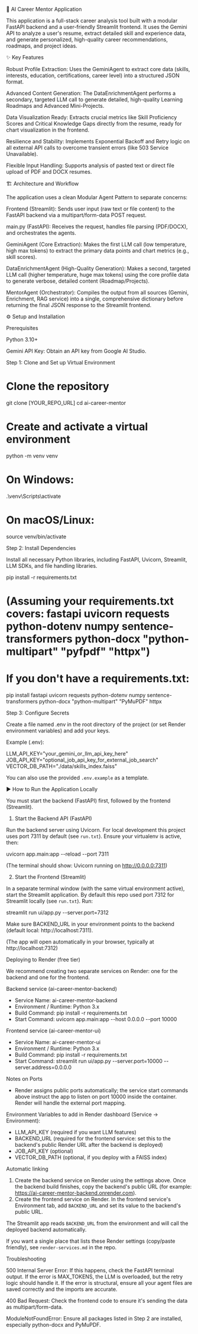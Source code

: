 🧠 AI Career Mentor Application

This application is a full-stack career analysis tool built with a modular FastAPI backend and a user-friendly Streamlit frontend. It uses the Gemini API to analyze a user's resume, extract detailed skill and experience data, and generate personalized, high-quality career recommendations, roadmaps, and project ideas.

✨ Key Features

Robust Profile Extraction: Uses the GeminiAgent to extract core data (skills, interests, education, certifications, career level) into a structured JSON format.

Advanced Content Generation: The DataEnrichmentAgent performs a secondary, targeted LLM call to generate detailed, high-quality Learning Roadmaps and Advanced Mini-Projects.

Data Visualization Ready: Extracts crucial metrics like Skill Proficiency Scores and Critical Knowledge Gaps directly from the resume, ready for chart visualization in the frontend.

Resilience and Stability: Implements Exponential Backoff and Retry logic on all external API calls to overcome transient errors (like 503 Service Unavailable).

Flexible Input Handling: Supports analysis of pasted text or direct file upload of PDF and DOCX resumes.

🏗️ Architecture and Workflow

The application uses a clean Modular Agent Pattern to separate concerns:

Frontend (Streamlit): Sends user input (raw text or file content) to the FastAPI backend via a multipart/form-data POST request.

main.py (FastAPI): Receives the request, handles file parsing (PDF/DOCX), and orchestrates the agents.

GeminiAgent (Core Extraction): Makes the first LLM call (low temperature, high max tokens) to extract the primary data points and chart metrics (e.g., skill scores).

DataEnrichmentAgent (High-Quality Generation): Makes a second, targeted LLM call (higher temperature, huge max tokens) using the core profile data to generate verbose, detailed content (Roadmap/Projects).

MentorAgent (Orchestrator): Compiles the output from all sources (Gemini, Enrichment, RAG service) into a single, comprehensive dictionary before returning the final JSON response to the Streamlit frontend.

⚙️ Setup and Installation

Prerequisites

Python 3.10+

Gemini API Key: Obtain an API key from Google AI Studio.

Step 1: Clone and Set up Virtual Environment

# Clone the repository
git clone [YOUR_REPO_URL]
cd ai-career-mentor

# Create and activate a virtual environment
python -m venv venv
# On Windows:
.\venv\Scripts\activate
# On macOS/Linux:
source venv/bin/activate


Step 2: Install Dependencies

Install all necessary Python libraries, including FastAPI, Uvicorn, Streamlit, LLM SDKs, and file handling libraries.

pip install -r requirements.txt
# (Assuming your requirements.txt covers: fastapi uvicorn requests python-dotenv numpy sentence-transformers python-docx "python-multipart" "pyfpdf" "httpx")
# If you don't have a requirements.txt:
pip install fastapi uvicorn requests python-dotenv numpy sentence-transformers python-docx "python-multipart" "PyMuPDF" httpx



Step 3: Configure Secrets

Create a file named .env in the root directory of the project (or set Render environment variables) and add your keys.

Example (.env):

LLM_API_KEY="your_gemini_or_llm_api_key_here"
JOB_API_KEY="optional_job_api_key_for_external_job_search"
VECTOR_DB_PATH="./data/skills_index.faiss"

You can also use the provided `.env.example` as a template.

▶️ How to Run the Application Locally

You must start the backend (FastAPI) first, followed by the frontend (Streamlit).

1. Start the Backend API (FastAPI)

Run the backend server using Uvicorn. For local development this project uses port 7311
by default (see `run.txt`). Ensure your virtualenv is active, then:

uvicorn app.main:app --reload --port 7311

(The terminal should show: Uvicorn running on http://0.0.0.0:7311)

2. Start the Frontend (Streamlit)

In a separate terminal window (with the same virtual environment active), start the Streamlit application.
By default this repo used port 7312 for Streamlit locally (see `run.txt`). Run:

streamlit run ui/app.py --server.port=7312

Make sure BACKEND_URL in your environment points to the backend (default local: http://localhost:7311).

(The app will open automatically in your browser, typically at http://localhost:7312)

Deploying to Render (free tier)

We recommend creating two separate services on Render: one for the backend and one for the frontend.

Backend service (ai-career-mentor-backend)

- Service Name: ai-career-mentor-backend
- Environment / Runtime: Python 3.x
- Build Command: pip install -r requirements.txt
- Start Command: uvicorn app.main:app --host 0.0.0.0 --port 10000

Frontend service (ai-career-mentor-ui)

- Service Name: ai-career-mentor-ui
- Environment / Runtime: Python 3.x
- Build Command: pip install -r requirements.txt
- Start Command: streamlit run ui/app.py --server.port=10000 --server.address=0.0.0.0

Notes on Ports

- Render assigns public ports automatically; the service start commands above instruct the app to listen on port 10000 inside the container. Render will handle the external port mapping.

Environment Variables to add in Render dashboard (Service → Environment):

- LLM_API_KEY (required if you want LLM features)
- BACKEND_URL (required for the frontend service: set this to the backend's public Render URL after the backend is deployed)
- JOB_API_KEY (optional)
- VECTOR_DB_PATH (optional, if you deploy with a FAISS index)

Automatic linking

1. Create the backend service on Render using the settings above. Once the backend build finishes, copy the backend's public URL (for example: https://ai-career-mentor-backend.onrender.com).
2. Create the frontend service on Render. In the frontend service's Environment tab, add `BACKEND_URL` and set its value to the backend's public URL.

The Streamlit app reads `BACKEND_URL` from the environment and will call the deployed backend automatically.

If you want a single place that lists these Render settings (copy/paste friendly), see `render-services.md` in the repo.

Troubleshooting

500 Internal Server Error: If this happens, check the FastAPI terminal output. If the error is MAX_TOKENS, the LLM is overloaded, but the retry logic should handle it. If the error is structural, ensure all your agent files are saved correctly and the imports are accurate.

400 Bad Request: Check the frontend code to ensure it's sending the data as multipart/form-data.

ModuleNotFoundError: Ensure all packages listed in Step 2 are installed, especially python-docx and PyMuPDF.
